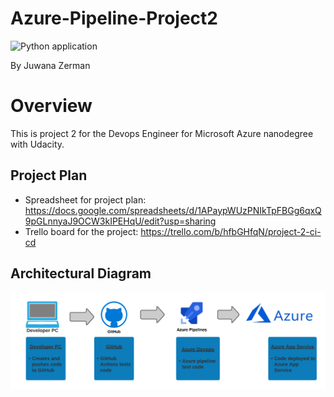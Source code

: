# Azure-Pipeline-Project2

![Python application](https://github.com/JZerman2018/azure-pipeline-project2/workflows/Python+application/badge.svg)

By Juwana Zerman

# Overview

This is project 2 for the Devops Engineer for Microsoft Azure nanodegree with Udacity. 


## Project Plan
* Spreadsheet for project plan: https://docs.google.com/spreadsheets/d/1APaypWUzPNIkTpFBGg6qxQ9pGLnnyaJ9OCW3kIPEHqU/edit?usp=sharing
* Trello board for the project: https://trello.com/b/hfbGHfqN/project-2-ci-cd

## Architectural Diagram

![Azure-Workflow](screenshots/Azure%20Devops%20Pipeline.png)
